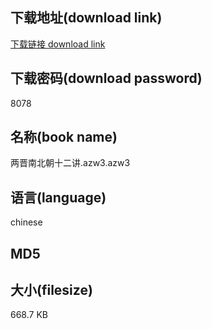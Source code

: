 ## 下载地址(download link)
[下载链接 download link](https://tutu365.netlify.app/?s=%E4%B8%A4%E6%99%8B%E5%8D%97%E5%8C%97%E6%9C%9D%E5%8D%81%E4%BA%8C%E8%AE%B2.azw3)

## 下载密码(download password)
8078

## 名称(book name)
两晋南北朝十二讲.azw3.azw3

## 语言(language)
chinese

## MD5


## 大小(filesize)
668.7 KB
